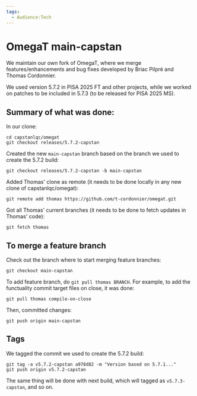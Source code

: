 ```yaml
---
tags:
  - Audience꞉Tech
---
```


# OmegaT main-capstan

We maintain our own fork of OmegaT, where we merge features/enhancements and bug fixes developed by Briac Pilpré and Thomas Cordonnier. 

We used version 5.7.2 in PISA 2025 FT and other projects, while we worked on patches to be included in 5.7.3 (to be released for PISA 2025 MS).

## Summary of what was done:

In our clone:
```
cd capstanlqc/omegat
git checkout releases/5.7.2-capstan
```

Created the new `main-capstan` branch based on the branch we used to create the 5.7.2 build:
```
git checkout releases/5.7.2-capstan -b main-capstan
```
Added Thomas' clone as remote (it needs to be done locally in any new clone of capstanlqc/omegat):
```
git remote add thomas https://github.com/t-cordonnier/omegat.git
```

Got all Thomas' current branches (it needs to be done to fetch updates in Thomas' code):
```
git fetch thomas
```

## To merge a feature branch

Check out the branch where to start merging feature branches:
```
git checkout main-capstan
```

To add feature branch, do `git pull thomas BRANCH`. For example, to add the functuality commit target files on close, it was done:

```
git pull thomas compile-on-close
```

Then, committed changes:
```
git push origin main-capstan
```

## Tags

We tagged the commit we used to create the 5.7.2 build:
```
git tag -a v5.7.2-capstan a978d82 -m "Version based on 5.7.1..." 
git push origin v5.7.2-capstan
```

The same thing will be done with next build, which will tagged as `v5.7.3-capstan`, and so on.

